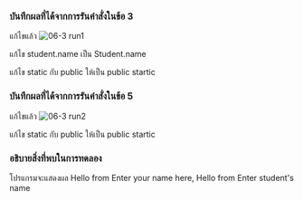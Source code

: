 ### บันทึกผลที่ได้จากการรันคำสั่งในข้อ 3
แก้ไขแล้ว
![06-3 run1](https://github.com/kanoksiriboonkam/03376836-OOP-2566-Lab-06/assets/144196048/9d0acf47-ab00-4c7f-b69e-dabed6d95dc2)


แก้ไข student.name เป็น Student.name

แก้ไข static กับ public ให้เป็น public startic
### บันทึกผลที่ได้จากการรันคำสั่งในข้อ 5
แก้ไขแล้ว
![06-3 run2](https://github.com/kanoksiriboonkam/03376836-OOP-2566-Lab-06/assets/144196048/7db9dca3-44b6-4721-b067-c8416348e7e5)


แก้ไข static กับ public ให้เป็น public startic
### อธิบายสิ่งที่พบในการทดลอง
โปรแกรมจะแสดงผล Hello from Enter your name here, Hello from Enter student's name

